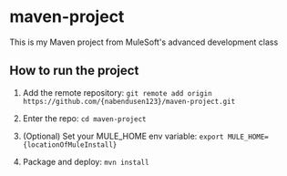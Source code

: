 # maven-project

This is my Maven project from MuleSoft's advanced development class

## How to run the project

1. Add the remote repository: `git remote add origin https://github.com/{nabendusen123}/maven-project.git`

1. Enter the repo: `cd maven-project`

1. (Optional) Set your MULE_HOME env variable: `export MULE_HOME={locationOfMuleInstall}`

1. Package and deploy: `mvn install`